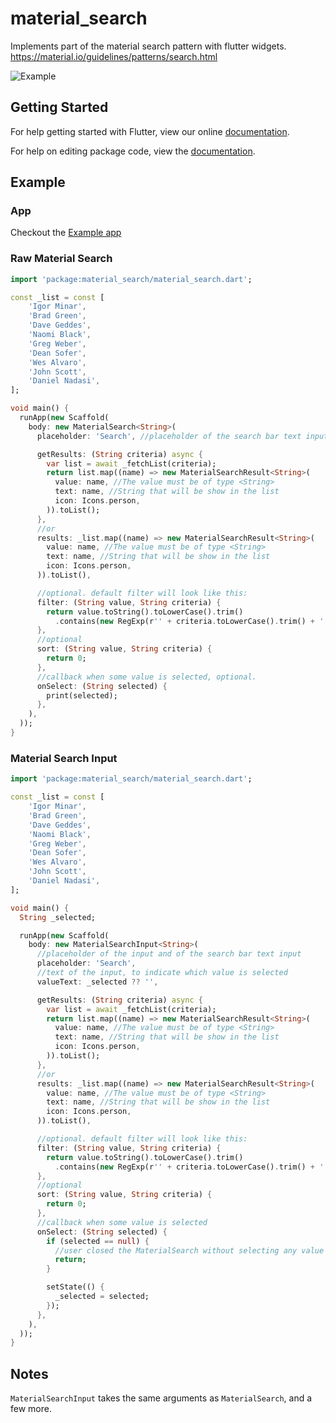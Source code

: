 # material_search

Implements part of the material search pattern with flutter widgets.
https://material.io/guidelines/patterns/search.html

![Example](https://storage.googleapis.com/material-design/publish/material_v_12/assets/0Bzhp5Z4wHba3T1NKb1ltZkdUYzQ/patterns-search-expandable3.png)

## Getting Started

For help getting started with Flutter, view our online [documentation](http://flutter.io/).

For help on editing package code, view the [documentation](https://flutter.io/developing-packages/).

## Example

### App

Checkout the [Example app](/blob/master/example/lib/main.dart)

### Raw Material Search

```dart
import 'package:material_search/material_search.dart';

const _list = const [
    'Igor Minar',
    'Brad Green',
    'Dave Geddes',
    'Naomi Black',
    'Greg Weber',
    'Dean Sofer',
    'Wes Alvaro',
    'John Scott',
    'Daniel Nadasi',
];

void main() {
  runApp(new Scaffold(
    body: new MaterialSearch<String>(
      placeholder: 'Search', //placeholder of the search bar text input

      getResults: (String criteria) async {
        var list = await _fetchList(criteria);
        return list.map((name) => new MaterialSearchResult<String>(
          value: name, //The value must be of type <String>
          text: name, //String that will be show in the list
          icon: Icons.person,
        )).toList();
      },
      //or
      results: _list.map((name) => new MaterialSearchResult<String>(
        value: name, //The value must be of type <String>
        text: name, //String that will be show in the list
        icon: Icons.person,
      )).toList(),

      //optional. default filter will look like this:
      filter: (String value, String criteria) {
        return value.toString().toLowerCase().trim()
          .contains(new RegExp(r'' + criteria.toLowerCase().trim() + ''));
      },
      //optional
      sort: (String value, String criteria) {
        return 0;
      },
      //callback when some value is selected, optional.
      onSelect: (String selected) {
        print(selected);
      },
    ),
  ));
}
```

### Material Search Input

```dart
import 'package:material_search/material_search.dart';

const _list = const [
    'Igor Minar',
    'Brad Green',
    'Dave Geddes',
    'Naomi Black',
    'Greg Weber',
    'Dean Sofer',
    'Wes Alvaro',
    'John Scott',
    'Daniel Nadasi',
];

void main() {
  String _selected;

  runApp(new Scaffold(
    body: new MaterialSearchInput<String>(
      //placeholder of the input and of the search bar text input
      placeholder: 'Search',
      //text of the input, to indicate which value is selected
      valueText: _selected ?? '',

      getResults: (String criteria) async {
        var list = await _fetchList(criteria);
        return list.map((name) => new MaterialSearchResult<String>(
          value: name, //The value must be of type <String>
          text: name, //String that will be show in the list
          icon: Icons.person,
        )).toList();
      },
      //or
      results: _list.map((name) => new MaterialSearchResult<String>(
        value: name, //The value must be of type <String>
        text: name, //String that will be show in the list
        icon: Icons.person,
      )).toList(),

      //optional. default filter will look like this:
      filter: (String value, String criteria) {
        return value.toString().toLowerCase().trim()
          .contains(new RegExp(r'' + criteria.toLowerCase().trim() + ''));
      },
      //optional
      sort: (String value, String criteria) {
        return 0;
      },
      //callback when some value is selected
      onSelect: (String selected) {
        if (selected == null) {
          //user closed the MaterialSearch without selecting any value
          return;
        }

        setState(() {
          _selected = selected;
        });
      },
    ),
  ));
}
```

## Notes

`MaterialSearchInput` takes the same arguments as `MaterialSearch`, and a few more.